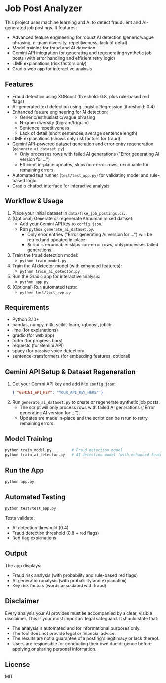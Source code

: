 

# Job Post Analyzer


This project uses machine learning and AI to detect fraudulent and AI-generated job postings. It features:
- Advanced feature engineering for robust AI detection (generic/vague phrasing, n-gram diversity, repetitiveness, lack of detail)
- Model training for fraud and AI detection
- Gemini API integration for generating and regenerating synthetic job posts (with error handling and efficient retry logic)
- LIME explanations (risk factors only)
- Gradio web app for interactive analysis


## Features
- Fraud detection using XGBoost (threshold: 0.8, plus rule-based red flags)
- AI-generated text detection using Logistic Regression (threshold: 0.4)
- Enhanced feature engineering for AI detection:
	- Generic/enthusiastic/vague phrasing
	- N-gram diversity (bigram/trigram)
	- Sentence repetitiveness
	- Lack of detail (short sentences, average sentence length)
- LIME explanations (shows only risk factors for fraud)
- Gemini API-powered dataset generation and error entry regeneration (`generate_ai_dataset.py`)
	- Only processes rows with failed AI generations ("Error generating AI version for ...")
	- Efficient in-place updates, skips non-error rows, rerunnable for remaining errors
- Automated test runner (`test/test_app.py`) for validating model and rule-based logic
- Gradio chatbot interface for interactive analysis


## Workflow & Usage
1. Place your initial dataset in `data/fake_job_postings.csv`.
2. (Optional) Generate or regenerate AI/human mixed dataset:
	- Add your Gemini API key to `config.json`.
	- Run `python generate_ai_dataset.py`.
	  - Only error entries ("Error generating AI version for ...") will be retried and updated in-place.
	  - Script is rerunnable: skips non-error rows, only processes failed generations.
3. Train the fraud detection model:
	- `python train_model.py`
4. Train the AI detector model (with enhanced features):
	- `python train_ai_detector.py`
5. Run the Gradio app for interactive analysis:
	- `python app.py`
6. (Optional) Run automated tests:
	- `python test/test_app.py`


## Requirements
- Python 3.10+
- pandas, numpy, nltk, scikit-learn, xgboost, joblib
- lime (for explanations)
- gradio (for web app)
- tqdm (for progress bars)
- requests (for Gemini API)
- spacy (for passive voice detection)
- sentence-transformers (for embedding features, optional)


## Gemini API Setup & Dataset Regeneration
1. Get your Gemini API key and add it to `config.json`:
	```json
	{ "GEMINI_API_KEY": "YOUR_API_KEY_HERE" }
	```
2. Run `generate_ai_dataset.py` to create or regenerate synthetic job posts.
	- The script will only process rows with failed AI generations ("Error generating AI version for ...").
	- Updates are made in-place and the script can be rerun to retry remaining errors.


## Model Training
```bash
python train_model.py         # Fraud detection model
python train_ai_detector.py   # AI detection model (with enhanced features)
```

## Run the App
```bash
python app.py
```

## Automated Testing
```bash
python test/test_app.py
```
Tests validate:
- AI detection threshold (0.4)
- Fraud detection threshold (0.8 + red flags)
- Red flag explanations


## Output
The app displays:
- Fraud risk analysis (with probability and rule-based red flags)
- AI generation analysis (with probability and explanation)
- Key risk factors (words associated with fraud)



## Disclaimer
Every analysis your AI provides must be accompanied by a clear, visible disclaimer. This is your most important legal safeguard. It should state that:
- The analysis is automated and for informational purposes only.
- The tool does not provide legal or financial advice.
- The results are not a guarantee of a posting's legitimacy or lack thereof.
- Users are responsible for conducting their own due diligence before applying or sharing personal information.


## License
MIT
